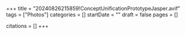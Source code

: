 +++
title = "20240826215859!ConceptUnificationPrototypeJasper.avif"
tags = ["Photos"]
categories = []
startDate = ""
draft = false
pages = []

citations = []
+++
